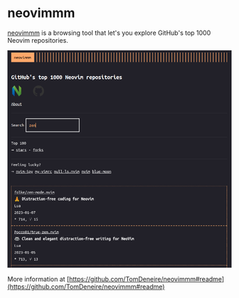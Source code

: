 # neovimmm

[neovimmm](https://tomdeneire.github.io/neovimmm) is a browsing tool that let's you explore GitHub's top 1000 Neovim repositories.

![screenshot.png](screenshot.png)

More information at [https://github.com/TomDeneire/neovimmm#readme](https://github.com/TomDeneire/neovimmm#readme)
